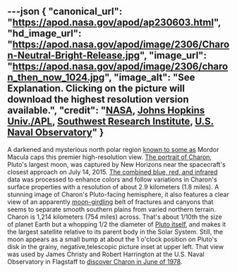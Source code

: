 ---json
{
  "canonical_url": "https://apod.nasa.gov/apod/ap230603.html",
  "hd_image_url": "https://apod.nasa.gov/apod/image/2306/Charon-Neutral-Bright-Release.jpg",
  "image_url": "https://apod.nasa.gov/apod/image/2306/charon_then_now_1024.jpg",
  "image_alt": "See Explanation. Clicking on the picture will download the highest resolution version available.",
  "credit": "[NASA](http://www.nasa.gov/), [Johns Hopkins Univ./APL](http://www.jhuapl.edu/), [Southwest Research Institute](http://www.swri.edu/), [U.S. Naval Observatory](https://en.wikipedia.org/wiki/United_States_Naval_Observatory_Flagstaff_Station#/media/File:NOFS-pan2.jpg)"
}
---

A darkened and mysterious north polar region [known to some as](https://www.skyandtelescope.com/astronomy-news/pluto-moon-charon-formal-names/) Mordor Macula caps this premier high-resolution view. [The portrait of Charon](http://www.nasa.gov/feature/pluto-s-big-moon-charon-reveals-a-colorful-and-violent-history), Pluto's largest moon, was captured by New Horizons near the spacecraft's closest approach on July 14, 2015. [The combined blue, red, and infrared](http://pluto.jhuapl.edu/Galleries/Featured-Images/image.php?page=1&gallery_id=2&image_id=323) data was processed to enhance colors and follow variations in Charon's surface properties with a resolution of about 2.9 kilometers (1.8 miles). A stunning image of Charon's Pluto-facing hemisphere, it also features a clear view of an apparently [moon-girdling](http://pluto.jhuapl.edu/) belt of fractures and canyons that seems to separate smooth southern plains from varied northern terrain. Charon is 1,214 kilometers (754 miles) across. That's about 1/10th the size of planet Earth but a whopping 1/2 the diameter of [Pluto itself](http://www.nasa.gov/feature/how-big-is-pluto-new-horizons-settles-decades-long-debate), and makes it the largest satellite relative to its parent body in the Solar System. Still, the moon appears as a small bump at about the 1 o'clock position on Pluto's disk in the grainy, negative,telescopic picture inset at upper left. That view was used by James Christy and Robert Harrington at the U.S. Naval Observatory in Flagstaff to [discover Charon in June of 1978](https://www.nasa.gov/feature/charon-at-40-four-decades-of-discovery-on-pluto-s-largest-moon).
